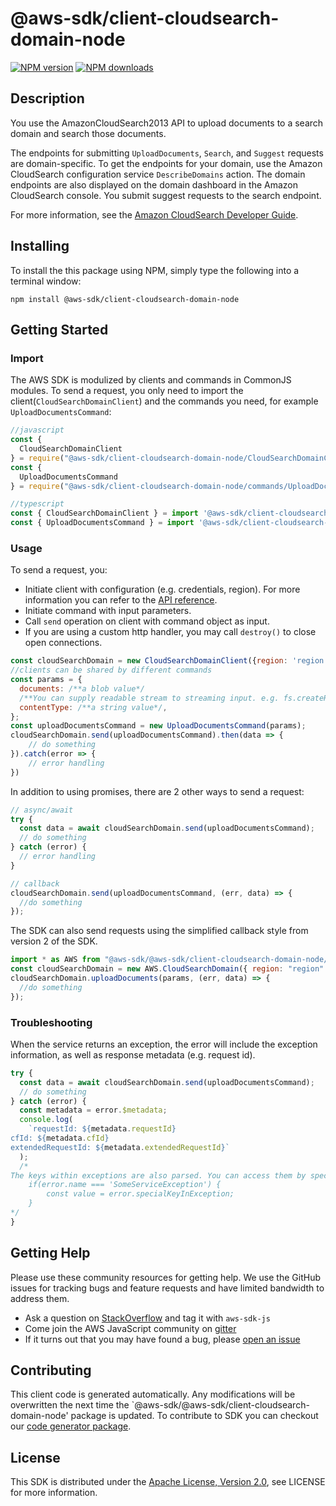 # @aws-sdk/client-cloudsearch-domain-node

[![NPM version](https://img.shields.io/npm/v/@aws-sdk/client-cloudsearch-domain-node/preview.svg)](https://www.npmjs.com/package/@aws-sdk/client-cloudsearch-domain-node)
[![NPM downloads](https://img.shields.io/npm/dm/@aws-sdk/client-cloudsearch-domain-node.svg)](https://www.npmjs.com/package/@aws-sdk/client-cloudsearch-domain-node)

## Description

<p>You use the AmazonCloudSearch2013 API to upload documents to a search domain and search those documents. </p> <p>The endpoints for submitting <code>UploadDocuments</code>, <code>Search</code>, and <code>Suggest</code> requests are domain-specific. To get the endpoints for your domain, use the Amazon CloudSearch configuration service <code>DescribeDomains</code> action. The domain endpoints are also displayed on the domain dashboard in the Amazon CloudSearch console. You submit suggest requests to the search endpoint. </p> <p>For more information, see the <a href="http://docs.aws.amazon.com/cloudsearch/latest/developerguide">Amazon CloudSearch Developer Guide</a>.</p>

## Installing

To install the this package using NPM, simply type the following into a terminal window:

```
npm install @aws-sdk/client-cloudsearch-domain-node
```

## Getting Started

### Import

The AWS SDK is modulized by clients and commands in CommonJS modules. To send a request, you only need to import the client(`CloudSearchDomainClient`) and the commands you need, for example `UploadDocumentsCommand`:

```javascript
//javascript
const {
  CloudSearchDomainClient
} = require("@aws-sdk/client-cloudsearch-domain-node/CloudSearchDomainClient");
const {
  UploadDocumentsCommand
} = require("@aws-sdk/client-cloudsearch-domain-node/commands/UploadDocumentsCommand");
```

```javascript
//typescript
const { CloudSearchDomainClient } = import '@aws-sdk/client-cloudsearch-domain-node/CloudSearchDomainClient';
const { UploadDocumentsCommand } = import '@aws-sdk/client-cloudsearch-domain-node/commands/UploadDocumentsCommand';
```

### Usage

To send a request, you:

- Initiate client with configuration (e.g. credentials, region). For more information you can refer to the [API reference][].
- Initiate command with input parameters.
- Call `send` operation on client with command object as input.
- If you are using a custom http handler, you may call `destroy()` to close open connections.

```javascript
const cloudSearchDomain = new CloudSearchDomainClient({region: 'region'});
//clients can be shared by different commands
const params = {
  documents: /**a blob value*/
  /**You can supply readable stream to streaming input. e.g. fs.createReadStream(file) */,
  contentType: /**a string value*/,
};
const uploadDocumentsCommand = new UploadDocumentsCommand(params);
cloudSearchDomain.send(uploadDocumentsCommand).then(data => {
    // do something
}).catch(error => {
    // error handling
})
```

In addition to using promises, there are 2 other ways to send a request:

```javascript
// async/await
try {
  const data = await cloudSearchDomain.send(uploadDocumentsCommand);
  // do something
} catch (error) {
  // error handling
}
```

```javascript
// callback
cloudSearchDomain.send(uploadDocumentsCommand, (err, data) => {
  //do something
});
```

The SDK can also send requests using the simplified callback style from version 2 of the SDK.

```javascript
import * as AWS from "@aws-sdk/@aws-sdk/client-cloudsearch-domain-node/CloudSearchDomain";
const cloudSearchDomain = new AWS.CloudSearchDomain({ region: "region" });
cloudSearchDomain.uploadDocuments(params, (err, data) => {
  //do something
});
```

### Troubleshooting

When the service returns an exception, the error will include the exception information, as well as response metadata (e.g. request id).

```javascript
try {
  const data = await cloudSearchDomain.send(uploadDocumentsCommand);
  // do something
} catch (error) {
  const metadata = error.$metadata;
  console.log(
    `requestId: ${metadata.requestId}
cfId: ${metadata.cfId}
extendedRequestId: ${metadata.extendedRequestId}`
  );
  /*
The keys within exceptions are also parsed. You can access them by specifying exception names:
    if(error.name === 'SomeServiceException') {
        const value = error.specialKeyInException;
    }
*/
}
```

## Getting Help

Please use these community resources for getting help. We use the GitHub issues for tracking bugs and feature requests and have limited bandwidth to address them.

- Ask a question on [StackOverflow](https://stackoverflow.com/questions/tagged/aws-sdk-js) and tag it with `aws-sdk-js`
- Come join the AWS JavaScript community on [gitter](https://gitter.im/aws/aws-sdk-js-v3)
- If it turns out that you may have found a bug, please [open an issue](https://github.com/aws/aws-sdk-js-v3/issues)

## Contributing

This client code is generated automatically. Any modifications will be overwritten the next time the `@aws-sdk/@aws-sdk/client-cloudsearch-domain-node' package is updated. To contribute to SDK you can checkout our [code generator package][].

## License

This SDK is distributed under the
[Apache License, Version 2.0](http://www.apache.org/licenses/LICENSE-2.0),
see LICENSE for more information.

[code generator package]: https://github.com/aws/aws-sdk-js-v3/tree/master/packages/service-types-generator
[api reference]: https://docs.aws.amazon.com/AWSJavaScriptSDK/latest/
